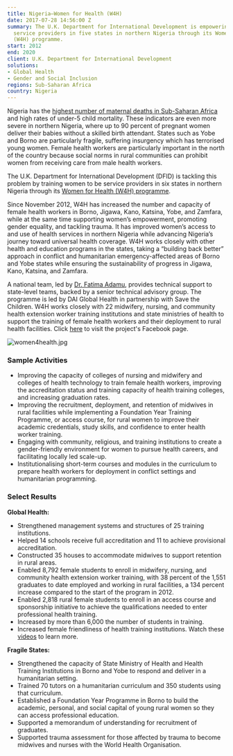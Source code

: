```yaml
---
title: Nigeria—Women for Health (W4H)
date: 2017-07-28 14:56:00 Z
summary: The U.K. Department for International Development is empowering women as
  service providers in five states in northern Nigeria through its Women for Health
  (W4H) programme.
start: 2012
end: 2020
client: U.K. Department for International Development
solutions:
- Global Health
- Gender and Social Inclusion
regions: Sub-Saharan Africa
country: Nigeria
---
```


Nigeria has the [highest number of maternal deaths in Sub-Saharan Africa](https://devex.shorthandstories.com/care-amid-conflict/index.html) and high rates of under-5 child mortality. These indicators are even more severe in northern Nigeria, where up to 90 percent of pregnant women deliver their babies without a skilled birth attendant. States such as Yobe and Borno are particularly fragile, suffering insurgency which has terrorised young women. Female health workers are particularly important in the north of the country because social norms in rural communities can prohibit women from receiving care from male health workers.

The U.K. Department for International Development (DFID) is tackling this problem by training women to be service providers in six states in northern Nigeria through its [Women for Health (W4H) programme](http://www.women4healthnigeria.org/). 

Since November 2012, W4H has increased the number and capacity of female health workers in Borno, Jigawa, Kano, Katsina, Yobe, and Zamfara, while at the same time supporting women’s empowerment, promoting gender equality, and tackling trauma. It has improved women’s access to and use of health services in northern Nigeria while advancing Nigeria’s journey toward universal health coverage. W4H works closely with other health and education programs in the states, taking a “building back better” approach in conflict and humanitarian emergency-affected areas of Borno and Yobe states while ensuring the sustainability of progress in Jigawa, Kano, Katsina, and Zamfara.

A national team, led by [Dr. Fatima Adamu](https://www.dai.com/who-we-are/our-team/fatima-adamu), provides technical support to state-level teams, backed by a senior technical advisory group. The programme is led by DAI Global Health in partnership with Save the Children. W4H works closely with 22 midwifery, nursing, and community health extension worker training institutions and state ministries of health to support the training of female health workers and their deployment to rural health facilities. Click [here](https://www.facebook.com/women4health.DFID/) to visit the project's Facebook page.

![women4health.jpg](/uploads/women4health.jpg)

###  Sample Activities

* Improving the capacity of colleges of nursing and midwifery and colleges of health technology to train female health workers, improving the accreditation status and training capacity of health training colleges, and increasing graduation rates.
* Improving the recruitment, deployment, and retention of midwives in rural facilities while implementing a Foundation Year Training Programme, or access course, for rural women to improve their academic credentials, study skills, and confidence to enter health worker training.
* Engaging with community, religious, and training institutions to create a gender-friendly environment for women to pursue health careers, and facilitating locally led scale-up.
* Institutionalising short-term courses and modules in the curriculum to prepare health workers for deployment in conflict settings and humanitarian programming.

###  Select Results

**Global Health:**

* Strengthened management systems and structures of 25 training institutions.
* Helped 14 schools receive full accreditation and 11 to achieve provisional accreditation. 
* Constructed 35 houses to accommodate midwives to support retention in rural areas. 
* Enabled 8,792 female students to enroll in midwifery, nursing, and community health extension worker training, with 38 percent of the 1,551 graduates to date employed and working in rural facilities, a 134 percent increase compared to the start of the program in 2012.
* Enabled 2,818 rural female students to enroll in an access course and sponsorship initiative to achieve the qualifications needed to enter professional health training.  
* Increased by more than 6,000 the number of students in training. 
* Increased female friendliness of health training institutions. Watch these [videos](http://women4healthnigeria.org/index.php/videos) to learn more. 
  
**Fragile States:**

* Strengthened the capacity of State Ministry of Health and Health Training Institutions in Borno and Yobe to respond and deliver in a humanitarian setting. 
* Trained 70 tutors on a humanitarian curriculum and 350 students using that curriculum.
* Established a Foundation Year Programme in Borno to build the academic, personal, and social capital of young rural women so they can access professional education.
* Supported a memorandum of understanding for recruitment of graduates. 
* Supported trauma assessment for those affected by trauma to become midwives and nurses with the World Health Organisation.